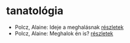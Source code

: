 # tanatológia

- Polcz, Alaine: Ideje a meghalásnak [részletek](_details/Polcz%2C%20Alaine.md#id_1440)
- Polcz, Alaine: Meghalok én is? [részletek](_details/Polcz%2C%20Alaine.md#id_1441)
